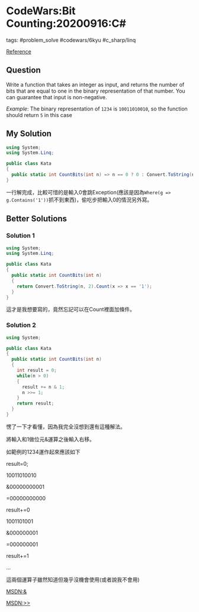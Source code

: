 # CodeWars:Bit Counting:20200916:C\#

tags: #problem_solve #codewars/6kyu #c_sharp/linq

[Reference](https://www.codewars.com/kata/526571aae218b8ee490006f4/csharp)

## Question

Write a function that takes an integer as input, and returns the number of bits that are equal to one in the binary representation of that number. You can guarantee that input is non-negative.

*Example*: The binary representation of `1234` is `10011010010`, so the function should return `5` in this case

## My Solution

```C#
using System;
using System.Linq;

public class Kata
{
  public static int CountBits(int n) => n == 0 ? 0 : Convert.ToString(n, 2).GroupBy(c => c).Where(g => g.Contains('1')).Single().Count();
}
```

一行解完成，比較可惜的是輸入0會跳Exception(應該是因為`Where(g => g.Contains('1'))`抓不到東西)，偷吃步把輸入0的情況另外寫。

## Better Solutions

### Solution 1

```C#
using System;
using System.Linq;

public class Kata
{
  public static int CountBits(int n)
  {
    return Convert.ToString(n, 2).Count(x => x == '1');
  }
}
```

這才是我想要寫的，竟然忘記可以在Count裡面加條件。

### Solution 2

```C#
using System;

public class Kata
{
  public static int CountBits(int n)
  {
    int result = 0;
    while(n > 0)
    {
      result += n & 1;
      n >>= 1;
    }
    return result;
  }
}
```

愣了一下才看懂，因為我完全沒想到還有這種解法。

將輸入和1做位元&運算之後輸入右移。

如範例的1234運作起來應該如下

result=0;

  10011010010

&00000000001

=00000000000

result+=0

 1001101001

&000000001

=000000001

result+=1

...

這兩個運算子雖然知道但幾乎沒機會使用(或者說我不會用)

[MSDN:&](https://docs.microsoft.com/zh-tw/dotnet/csharp/language-reference/operators/boolean-logical-operators#logical-and-operator-)

[MSDN:>>](https://docs.microsoft.com/zh-tw/dotnet/csharp/language-reference/operators/bitwise-and-shift-operators#right-shift-operator-)
